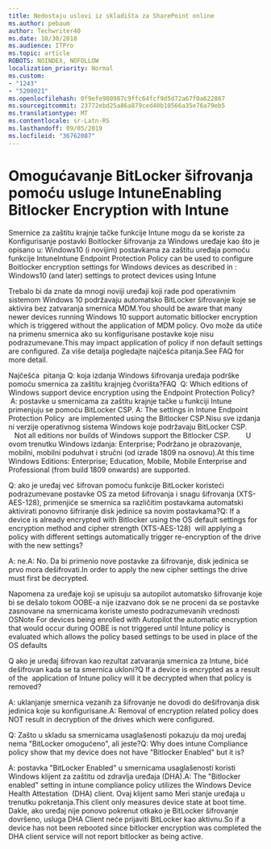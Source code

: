```yaml
---
title: Nedostaju uslovi iz skladišta za SharePoint online
ms.author: pebaum
author: Techwriter40
ms.date: 10/30/2018
ms.audience: ITPro
ms.topic: article
ROBOTS: NOINDEX, NOFOLLOW
localization_priority: Normal
ms.custom:
- "1243"
- "5200021"
ms.openlocfilehash: 0f9efe980987c9ffc64fcf9d5d72a67f0a622867
ms.sourcegitcommit: 23772ebd25a86a879ced40b10566a35e76a79eb5
ms.translationtype: MT
ms.contentlocale: sr-Latn-RS
ms.lasthandoff: 09/05/2019
ms.locfileid: "36762087"
---
```

# <a name="enabling-bitlocker-encryption-with-intune"></a><span data-ttu-id="28fc5-102">Omogućavanje BitLocker šifrovanja pomoću usluge Intune</span><span class="sxs-lookup"><span data-stu-id="28fc5-102">Enabling Bitlocker Encryption with Intune</span></span>

<span data-ttu-id="28fc5-103">Smernice za zaštitu krajnje tačke funkcije Intune mogu da se koriste za Konfigurisanje postavki Boitlocker šifrovanja za Windows uređaje kao što je opisano u: Windows10 (i novijim) postavkama za zaštitu uređaja pomoću funkcije Intune</span><span class="sxs-lookup"><span data-stu-id="28fc5-103">Intune Endpoint Protection Policy can be used to configure Boitlocker encryption settings for Windows devices as described in : Windows10 (and later) settings to protect devices using Intune</span></span>

<span data-ttu-id="28fc5-104">Trebalo bi da znate da mnogi noviji uređaji koji rade pod operativnim sistemom Windows 10 podržavaju automatsko BitLocker šifrovanje koje se aktivira bez zatvaranja smernica MDM.</span><span class="sxs-lookup"><span data-stu-id="28fc5-104">You should be aware that many newer devices running Windows 10 support automatic bitlocker encryption which is triggered without the application of MDM policy.</span></span> <span data-ttu-id="28fc5-105">Ovo može da utiče na primenu smernica ako su konfigurisane postavke koje nisu podrazumevane.</span><span class="sxs-lookup"><span data-stu-id="28fc5-105">This may impact application of policy if non default settings are configured.</span></span> <span data-ttu-id="28fc5-106">Za više detalja pogledajte najčešća pitanja.</span><span class="sxs-lookup"><span data-stu-id="28fc5-106">See FAQ for more detail.</span></span>


<span data-ttu-id="28fc5-107">Najčešća  pitanja Q: koja izdanja Windows šifrovanja uređaja podrške pomoću smernica za zaštitu krajnjeg čvorišta?</span><span class="sxs-lookup"><span data-stu-id="28fc5-107">FAQ  Q: Which editions of Windows support device encryption using the Endpoint Protection Policy?</span></span>
<span data-ttu-id="28fc5-108"> A: postavke u smernicama za zaštitu krajnje tačke u funkciji Intune primenjuju se pomoću BitLocker CSP.</span><span class="sxs-lookup"><span data-stu-id="28fc5-108"> A: The settings in Intune Endpoint Protection Policy  are implemented using the Bitlocker CSP.</span></span><span data-ttu-id="28fc5-109">Nisu sve izdanja ni verzije operativnog sistema Windows koje podržavaju BitLocker CSP. 
     </span><span class="sxs-lookup"><span data-stu-id="28fc5-109">  Not all editions nor builds of Windows support the Bitlocker CSP. 
     </span></span> <span data-ttu-id="28fc5-110">U ovom trenutku Windows izdanja: Enterprise; Podržano je obrazovanje, mobilni, mobilni poduhvat i stručni (od izrade 1809 na osnovu).</span><span class="sxs-lookup"><span data-stu-id="28fc5-110">At this time Windows Editions: Enterprise; Education, Mobile, Mobile Enterprise and Professional (from build 1809 onwards) are supported.</span></span>




<span data-ttu-id="28fc5-111">Q: ako je uređaj već šifrovan pomoću funkcije BitLocker koristeći podrazumevane postavke OS za metod šifrovanja i snagu šifrovanja (XTS-AES-128), primenjiće se smernica sa različitim postavkama automatski aktivirati ponovno šifriranje disk jedinice sa novim postavkama?</span><span class="sxs-lookup"><span data-stu-id="28fc5-111">Q: If a device is already encrypted with Bitlocker using the OS default settings for encryption method and cipher strength (XTS-AES-128)  will applying a policy with different settings automatically trigger re-encryption of the drive with the new settings?</span></span>

<span data-ttu-id="28fc5-112">A: ne.</span><span class="sxs-lookup"><span data-stu-id="28fc5-112">A: No.</span></span> <span data-ttu-id="28fc5-113">Da bi primenio nove postavke za šifrovanje, disk jedinica se prvo mora dešifrovati.</span><span class="sxs-lookup"><span data-stu-id="28fc5-113">In order to apply the new cipher settings the drive must first be decrypted.</span></span>

<span data-ttu-id="28fc5-114">Napomena za uređaje koji se upisuju sa autopilot automatsko šifrovanje koje bi se dešalo tokom OOBE-a nije izazvano dok se ne proceni da se postavke zasnovane na smernicama koriste umesto podrazumevanih vrednosti OS</span><span class="sxs-lookup"><span data-stu-id="28fc5-114">Note For devices being enrolled with Autopilot the automatic encryption that would occur during OOBE is not triggered until Intune policy is evaluated which allows the policy based settings to be used in place of the OS defaults</span></span>




<span data-ttu-id="28fc5-115">Q ako je uređaj šifrovan kao rezultat zatvaranja smernica za Intune, biće dešifrovan kada se ta smernica ukloni?</span><span class="sxs-lookup"><span data-stu-id="28fc5-115">Q If a device is encrypted as a result of the  application of Intune policy will it be decrypted when that policy is removed?</span></span>

<span data-ttu-id="28fc5-116">A: uklanjanje smernica vezanih za šifrovanje ne dovodi do dešifrovanja disk jedinica koje su konfigurisane.</span><span class="sxs-lookup"><span data-stu-id="28fc5-116">A: Removal of encryption related policy does NOT result in decryption of the drives which were configured.</span></span>




<span data-ttu-id="28fc5-117">Q: Zašto u skladu sa smernicama usaglašenosti pokazuju da moj uređaj nema "BitLocker omogućeno", ali jeste?</span><span class="sxs-lookup"><span data-stu-id="28fc5-117">Q: Why does intune Compliance policy show that my device does not have "Bitlocker Enabled" but it is?</span></span>

<span data-ttu-id="28fc5-118">A: postavka "BitLocker Enabled" u smernicama usaglašenosti koristi Windows klijent za zaštitu od zdravlja uređaja (DHA).</span><span class="sxs-lookup"><span data-stu-id="28fc5-118">A: The "Bitlocker enabled" setting in intune compliance policy utilizes the Windows Device Health Attestation  (DHA) client.</span></span> <span data-ttu-id="28fc5-119">Ovaj klijent samo Meri stanje uređaja u trenutku pokretanja.</span><span class="sxs-lookup"><span data-stu-id="28fc5-119">This client only measures device state at boot time.</span></span> <span data-ttu-id="28fc5-120">Dakle, ako uređaj nije ponovo pokrenut otkako je BitLocker šifrovanje dovršeno, usluga DHA Client neće prijaviti BitLocker kao aktivnu.</span><span class="sxs-lookup"><span data-stu-id="28fc5-120">So if a device has not been rebooted since bitlocker encryption was completed the DHA client service will not report bitlocker as being active.</span></span>